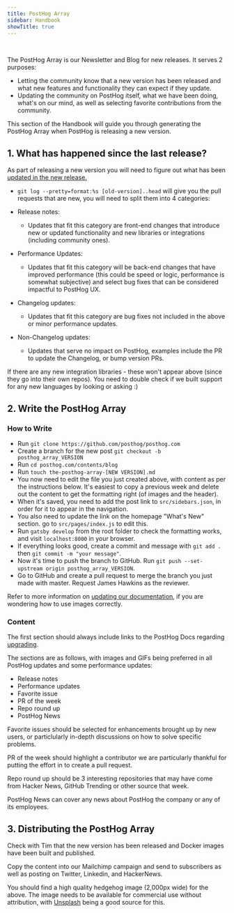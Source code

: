 ```yaml
---
title: PostHog Array
sidebar: Handbook
showTitle: true
---
```


<br>

The PostHog Array is our Newsletter and Blog for new releases. It serves 2 purposes:
- Letting the community know that a new version has been released and what new features and functionality they can expect if they update.
- Updating the community on PostHog itself, what we have been doing, what's on our mind, as well as selecting favorite contributions from the community.

This section of the Handbook will guide you through generating the PostHog Array when PostHog is releasing a new version.

## 1. What has happened since the last release?

As part of releasing a new version you will need to figure out what has been [updated in the new release.](../engineering/release-new-version)

- `git log --pretty=format:%s [old-version]..head` will give you the pull requests that are new, you will need to split them into 4 categories:

- Release notes:
	- Updates that fit this category are front-end changes that introduce new or updated functionality and new libraries or integrations (including community ones).
- Performance Updates:
	- Updates that fit this category will be back-end changes that have improved performance (this could be speed or logic, performance is somewhat subjective) and select bug fixes that can be considered impactful to PostHog UX.
- Changelog updates:
	- Updates that fit this category are bug fixes not included in the above or minor performance updates.
- Non-Changelog updates:
	- Updates that serve no impact on PostHog, examples include the PR to update the Changelog, or bump version PRs.

If there are any new integration libraries - these won't appear above (since they go into their own repos). You need to double check if we built support for any new languages by looking or asking :)

## 2. Write the PostHog Array

### How to Write

* Run ```git clone https://github.com/posthog/posthog.com```
* Create a branch for the new post ```git checkout -b posthog_array_VERSION```
* Run ```cd posthog.com/contents/blog```
* Run ```touch the-posthog-array-[NEW VERSION].md```
* You now need to edit the file you just created above, with content as per the instructions below. It's easiest to copy a previous week and delete out the content to get the formatting right (of images and the header).
* When it's saved, you need to add the post link to ```src/sidebars.json```, in order for it to appear in the navigation.
* You also need to update the link on the homepage "What's New" section. go to ```src/pages/index.js``` to edit this.
* Run ```gatsby develop``` from the root folder to check the formatting works, and visit ```localhost:8000``` in your browser.
* If everything looks good, create a commit and message with ```git add .``` then ```git commit -m "your message"```.
* Now it's time to push the branch to GitHub. Run ```git push --set-upstream origin posthog_array_VERSION```.
* Go to GitHub and create a pull request to merge the branch you just made with master. Request James Hawkins as the reviewer.

Refer to more information on [updating our documentation](../updating-documentation), if you are wondering how to use images correctly.

### Content

The first section should always include links to the PostHog Docs regarding [upgrading](/docs/upgrading-posthog).

The sections are as follows, with images and GIFs being preferred in all PostHog updates and some performance updates:
- Release notes
- Performance updates
- Favorite issue
- PR of the week
- Repo round up
- PostHog News

Favorite issues should be selected for enhancements brought up by new users, or particlularly in-depth discussions on how to solve specific problems.

PR of the week should highlight a contributor we are particularly thankful for putting the effort in to create a pull request.

Repo round up should be 3 interesting repositories that may have come from Hacker News, GitHub Trending or other source that week.

PostHog News can cover any news about PostHog the company or any of its employees.

## 3. Distributing the PostHog Array

Check with Tim that the new version has been released and Docker images have been built and published.

Copy the content into our Mailchimp campaign and send to subscribers as well as posting on Twitter, Linkedin, and HackerNews.

You should find a high quality hedgehog image (2,000px wide) for the above. The image needs to be available for commercial use without attribution, with [Unsplash](https://unsplash.com/) being a good source for this.

